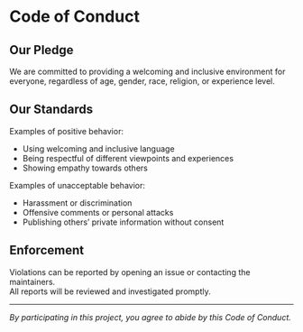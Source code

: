 # Code of Conduct

## Our Pledge

We are committed to providing a welcoming and inclusive environment for everyone, regardless of age, gender, race, religion, or experience level.

## Our Standards

Examples of positive behavior:

- Using welcoming and inclusive language
- Being respectful of different viewpoints and experiences
- Showing empathy towards others

Examples of unacceptable behavior:

- Harassment or discrimination
- Offensive comments or personal attacks
- Publishing others’ private information without consent

## Enforcement

Violations can be reported by opening an issue or contacting the maintainers.  
All reports will be reviewed and investigated promptly.

---

_By participating in this project, you agree to abide by this Code of Conduct._
